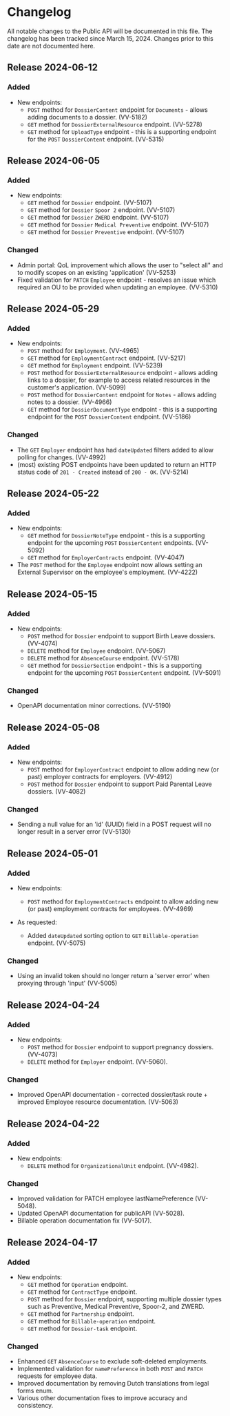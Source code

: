 # Changelog

All notable changes to the Public API will be documented in this file.
The changelog has been tracked since March 15, 2024. Changes prior to this date are not documented here.

## Release 2024-06-12

### Added
- New endpoints:
  - `POST` method for `DossierContent` endpoint for `Documents` - allows adding documents to a dossier. (VV-5182)
  - `GET` method for `DossierExternalResource` endpoint. (VV-5278)
  - `GET` method for `UploadType` endpoint - this is a supporting endpoint for the `POST` `DossierContent` endpoint. (VV-5315)

## Release 2024-06-05

### Added
- New endpoints:
  - `GET` method for `Dossier` endpoint. (VV-5107)
  - `GET` method for `Dossier` `Spoor 2` endpoint. (VV-5107)
  - `GET` method for `Dossier` `ZWERD` endpoint. (VV-5107)
  - `GET` method for `Dossier` `Medical Preventive` endpoint. (VV-5107)
  - `GET` method for `Dossier` `Preventive` endpoint. (VV-5107)

### Changed
- Admin portal: QoL improvement which allows the user to "select all" and to modify scopes on an existing 'application' (VV-5253)
- Fixed validation for `PATCH` `Employee` endpoint - resolves an issue which required an OU to be provided when updating an employee. (VV-5310)

## Release 2024-05-29

### Added
- New endpoints:
  - `POST` method for `Employment`. (VV-4965)
  - `GET` method for `EmploymentContract` endpoint. (VV-5217)
  - `GET` method for `Employment` endpoint. (VV-5239)
  - `POST` method for `DossierExternalResource` endpoint - allows adding links to a dossier, for example to access related resources in the customer's application. (VV-5099)
  - `POST` method for `DossierContent` endpoint for `Notes` - allows adding notes to a dossier. (VV-4966)
  - `GET` method for `DossierDocumentType` endpoint - this is a supporting endpoint for the `POST` `DossierContent` endpoint. (VV-5186)

### Changed
- The `GET` `Employer` endpoint has had `dateUpdated` filters added to allow polling for changes. (VV-4992)
- (most) existing POST endpoints have been updated to return an HTTP status code of `201 - Created` instead of `200 - OK`. (VV-5214)

## Release 2024-05-22

### Added
- New endpoints:
  - `GET` method for `DossierNoteType` endpoint - this is a supporting endpoint for the upcoming `POST` `DossierContent` endpoints. (VV-5092)
  - `GET` method for `EmployerContracts` endpoint. (VV-4047)
- The `POST` method for the `Employee` endpoint now allows setting an External Supervisor on the employee's employment. (VV-4222)


## Release 2024-05-15

### Added
- New endpoints:
  - `POST` method for `Dossier` endpoint to support Birth Leave dossiers. (VV-4074)
  - `DELETE` method for `Employee` endpoint. (VV-5067)
  - `DELETE` method for `AbsenceCourse` endpoint. (VV-5178)
  - `GET` method for `DossierSection` endpoint - this is a supporting endpoint for the upcoming `POST` `DossierContent` endpoint. (VV-5091)

### Changed
  - OpenAPI documentation minor corrections. (VV-5190)


## Release 2024-05-08

### Added
- New endpoints:
  - `POST` method for `EmployerContract` endpoint to allow adding new (or past) employer contracts for employers. (VV-4912)
  - `POST` method for `Dossier` endpoint to support Paid Parental Leave dossiers. (VV-4082)
  
### Changed
  - Sending a null value for an 'id' (UUID) field in a POST request will no longer result in a server error (VV-5130)


## Release 2024-05-01

### Added
- New endpoints:
  - `POST` method for `EmploymentContracts` endpoint to allow adding new (or past) employment contracts for employees. (VV-4969)

- As requested:
  - Added `dateUpdated` sorting option to `GET` `Billable-operation` endpoint. (VV-5075)

### Changed
- Using an invalid token should no longer return a 'server error' when proxying through 'input' (VV-5005)


## Release 2024-04-24

### Added
- New endpoints:
  - `POST` method for `Dossier` endpoint to support pregnancy dossiers. (VV-4073)
  - `DELETE` method for `Employer` endpoint. (VV-5060).

### Changed
- Improved OpenAPI documentation - corrected dossier/task route + improved Employee resource documentation. (VV-5063)


## Release 2024-04-22

### Added
- New endpoints:
  - `DELETE` method for `OrganizationalUnit` endpoint. (VV-4982).

### Changed
- Improved validation for PATCH employee lastNamePreference (VV-5048).
- Updated OpenAPI documentation for publicAPI (VV-5028).
- Billable operation documentation fix (VV-5017).


## Release 2024-04-17

### Added

- New endpoints:
  - `GET` method for `Operation` endpoint.
  - `GET` method for `ContractType` endpoint.
  - `POST` method for `Dossier` endpoint, supporting multiple dossier types such as Preventive, Medical Preventive, Spoor-2, and ZWERD.
  - `GET` method for `Partnership` endpoint.
  - `GET` method for `Billable-operation` endpoint.
  - `GET` method for `Dossier-task` endpoint.

### Changed

- Enhanced `GET` `AbsenceCourse` to exclude soft-deleted employments.
- Implemented validation for `namePreference` in both `POST` and `PATCH` requests for employee data.
- Improved documentation by removing Dutch translations from legal forms enum.
- Various other documentation fixes to improve accuracy and consistency.
